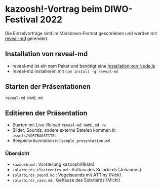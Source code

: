 # kazoosh!-Vortrag beim DIWO-Festival 2022

Die Einzelvorträge sind im Markdown-Format geschrieben und werden mit [reveal-md](https://github.com/webpro/reveal-md) gerendert.

## Installation von reveal-md

* reveal-md ist ein npm Paket und benötigt eine [Installation von Node.js](https://nodejs.org/en/)
* reveal-md installieren mit `npm install -g reveal-md`

## Starten der Präsentationen

```
reveal-md NAME.md
```

## Editieren der Präsentation

* Starten mit Live-Reload `reveal-md NAME.md -w`
* Bilder, Sounds, andere externe Dateien kommen in `assets/VORTRAGSTITEL`
* Beispielpräsentation ist `sample_presentation.md`

### Übersicht

* `kazoosh.md` : Vorstellung kazoosh!(Brian)
* `solarbirds_electronics.md` : Aufbau des Solarbirds (Johannes) 
* `solarbirds_sound.md` : Vogelsounds mit ATTiny (Nick)
* `solarbirds_case.md` : Gehäuse des Solarbirds (Michi)  
